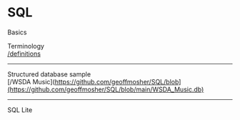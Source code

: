 # SQL
Basics

Terminology <br>
[/definitions](https://github.com/geoffmosher/SQL/blob/)

___

Structured database sample <br>
[/WSDA Music](https://github.com/geoffmosher/SQL/blob](https://github.com/geoffmosher/SQL/blob/main/WSDA_Music.db)

___

SQL Lite

